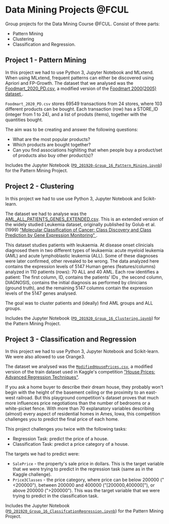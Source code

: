 # Data Mining Projects @FCUL
Group projects for the Data Mining Course @FCUL. Consist of three parts: 
- Pattern Mining
- Clustering
- Classification and Regression.

## Project 1 - Pattern Mining
In this project we had to use Python 3, Jupyter Notebook and MLxtend. When using MLxtend, frequent patterns can either be discovered using Apriori and FP-Growth. 
The dataset that we analysed was the [Foodmart_2020_PD.csv](Foodmart_2020_PD.csv), a modified version of the <a href="https://github.com/neo4j-examples/neo4j-foodmart-dataset/tree/master/data"> Foodmart 2000(2005) dataset </a>.

`Foodmart_2020_PD.csv` stores 69549 transactions from 24 stores, where 103 different products can be bought. Each transaction (row) has a STORE_ID (integer from 1 to 24), and a list of produts (items), together with the quantities bought.

The aim was to be creating and answer the following questions:
- What are the most popular products?
- Which products are bought together?
- Can you find associations highliting that when people buy a product/set of products also buy other product(s)?

Includes the Jupyter Notebook ([`PD_201920-Group_16_Pattern_Mining.ipynb`](PD_201920-Group_16_Pattern_Mining.ipynb)) for the Pattern Mining Project.

## Project 2 - Clustering
In this project we had to use use Python 3, Jupyter Notebook and Scikit-learn.

The dataset we had to analyse was the [AML_ALL_PATIENTS_GENES_EXTENDED.csv](AML_ALL_PATIENTS_GENES_EXTENDED.csv). This is an extended version of the widely studied Leukemia dataset, originally published by Golub et al. (1999) <a href="https://pubmed.ncbi.nlm.nih.gov/10521349"> "Molecular Classification of Cancer: Class Discovery and Class Prediction by Gene Expression Monitoring" </a>.

This dataset studies patients with leukaemia. At disease onset clinicials diagnosed them in two different types of leukaemia: acute myeloid leukemia (AML) and acute lymphoblastic leukemia (ALL). Some of these diagnoses were later confirmed, other revealed to be wrong. The data analyzed here contains the expression levels of 5147 Human genes (features/columns) analyzed in 110 patients (rows): 70 ALL and 40 AML. Each row identifies a patient: The first column, ID, contains the patients' IDs , the second column, DIAGNOSIS, contains the initial diagnosis as performed by clinicians (ground truth), and the remaining 5147 columns contain the expression levels of the 5147 genes analysed.

The goal was to cluster patients and (ideally) find AML groups and ALL groups.

Includes the Jupyter Notebook ([`PD_201920_Group_16_Clustering.ipynb`](PD_201920_Group_16_Clustering.ipynb)) for the Pattern Mining Project.

## Project 3 - Classification and Regression
In this project we had to use Python 3, Jupyter Notebook and Scikit-learn. We were also allowed to use Orange3.

The dataset we analysed was the [`ModifiedHousePrices.csv`](ModifiedHousePrices.csv), a modified version of the train dataset used in Kaggle's competition 
<a href="https://www.kaggle.com/c/house-prices-advanced-regression-techniques/overview"> "House Prices: Advanced Regression Techniques"</a>.

If you ask a home buyer to describe their dream house, they probably won't begin with the height of the basement ceiling or the proximity to an east-west railroad. But this playground competition's dataset proves that much more influences price negotiations than the number of bedrooms or a white-picket fence. With more than 70 explanatory variables describing (almost) every aspect of residential homes in Ames, Iowa, this competition challenges you to predict the final price of each home.

This project challenges you twice with the following tasks:
- Regression Task: predict the price of a house.
- Classification Task: predict a price category of a house.

The targets we had to predict were:

- `SalePrice` - the property's sale price in dollars. This is the target variable that we were trying to predict in the regression task (same as in the Kaggle challenge).
- `Price3Classes` - the price category, where price can be below 200000 ("<200000"), between 200000 and 400000 ("[200000,400000]"), or above 200000 (">200000"). This was the target variable that we were trying to predict in the classification task.

Includes the Jupyter Notebook ([`PD_201920_Group_16_ClassifcationRegression.ipynb`](PD_201920_Group_16_ClassifcationRegression.ipynb)) for the Pattern Mining Project.
